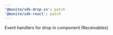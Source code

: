 ```yaml
---
'@monite/sdk-drop-in': patch
'@monite/sdk-react': patch
---
```


Event handlers for drop in component (Receivables)
